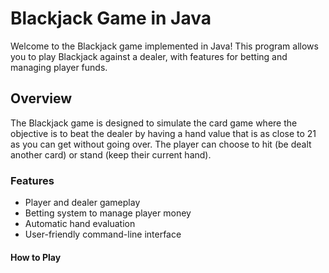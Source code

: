 # Blackjack Game in Java

Welcome to the Blackjack game implemented in Java! This program allows you to play Blackjack against a dealer, with features for betting and managing player funds.

## Overview 

The Blackjack game is designed to simulate the card game where the objective is to beat the dealer by having a hand value that is as close to 21 as you can get without going over. The player can choose to hit (be dealt another card) or stand (keep their current hand). 

### Features
- Player and dealer gameplay
- Betting system to manage player money
- Automatic hand evaluation
- User-friendly command-line interface

#### How to Play
